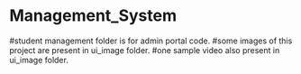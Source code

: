 # Management_System
#student management folder is  for admin portal code.
#some images of this project are present in ui_image folder. 
#one sample video also present in ui_image folder.
